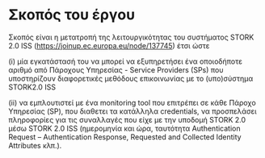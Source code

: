 # Σκοπός του έργου
Σκοπός είναι η μετατροπή της λειτουργικότητας του συστήματος STORK 2.0 ISS (https://joinup.ec.europa.eu/node/137745) έτσι ώστε 

(i) μία εγκατάστασή του να μπορεί να εξυπηρετήσει ένα οποιοδήποτε αριθμό από Πάροχους Υπηρεσίας - Service Providers (SPs) που υποστηρίζουν διαφορετικές μεθόδους επικοινωνίας με το (υπο)σύστημα STORK2.0 ISS

(ii) να εμπλουτιστεί με ένα monitoring tool που επιτρέπει σε κάθε Πάροχο Υπηρεσίας (SP), που διαθετει τα κατάλληλα credentials, να προσπελάσει πληροφορίες για τις συναλλαγές που είχε με την υποδομή STORK 2.0 μέσω STORK 2.0 ISS (ημερομηνία και ώρα, ταυτότητα Authentication Request – Authentication Response, Requested and Collected Identity Attributes κλπ.).
